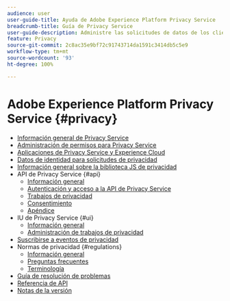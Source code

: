 ```yaml
---
audience: user
user-guide-title: Ayuda de Adobe Experience Platform Privacy Service
breadcrumb-title: Guía de Privacy Service
user-guide-description: Administre las solicitudes de datos de los clientes para cumplir con las regulaciones legales de privacidad, como el RGPD y la CCPA.
feature: Privacy
source-git-commit: 2c8ac35e9bf72c91743714da1591c3414db5c5e9
workflow-type: tm+mt
source-wordcount: '93'
ht-degree: 100%

---
```



# Adobe Experience Platform Privacy Service {#privacy}

* [Información general de Privacy Service](./home.md)
* [Administración de permisos para Privacy Service](./permissions.md)
* [Aplicaciones de Privacy Service y Experience Cloud](./experience-cloud-apps.md)
* [Datos de identidad para solicitudes de privacidad](./identity-data.md)
* [Información general sobre la biblioteca JS de privacidad](./js-library.md)
* API de Privacy Service {#api}
   * [Información general](./api/overview.md)
   * [Autenticación y acceso a la API de Privacy Service](./api/getting-started.md)
   * [Trabajos de privacidad](./api/privacy-jobs.md)
   * [Consentimiento](./api/consent.md)
   * [Apéndice](./api/appendix.md)
* IU de Privacy Service {#ui}
   * [Información general](./ui/overview.md)
   * [Administración de trabajos de privacidad](./ui/user-guide.md)
* [Suscribirse a eventos de privacidad](./privacy-events.md)
* Normas de privacidad {#regulations}
   * [Información general](./regulations/overview.md)
   * [Preguntas frecuentes](./regulations/faq.md)
   * [Terminología](./regulations/terminology.md)
* [Guía de resolución de problemas](./troubleshooting-guide.md)
* [Referencia de API](https://www.adobe.io/experience-platform-apis/references/privacy-service/)
* [Notas de la versión](./release-notes.md)
